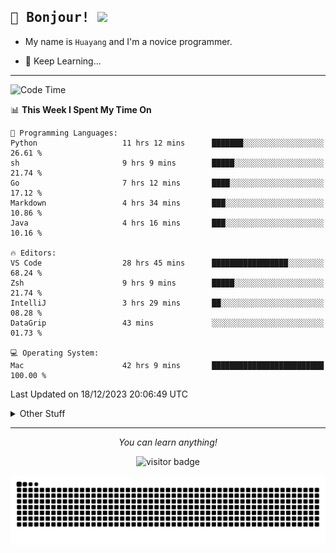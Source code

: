 <h2>
    <samp>🎉 Bonjour!  <img src="https://media.giphy.com/media/mGcNjsfWAjY5AEZNw6/giphy.gif" width="50"></samp>
</h2>

* My name is `Huayang` and I'm a novice programmer.


* 🧐 Keep Learning...

<hr>

<!--START_SECTION:waka-->
![Code Time](http://img.shields.io/badge/Code%20Time-1%2C865%20hrs%2024%20mins-blue)

📊 **This Week I Spent My Time On** 

```text
💬 Programming Languages: 
Python                   11 hrs 12 mins      ███████░░░░░░░░░░░░░░░░░░   26.61 % 
sh                       9 hrs 9 mins        █████░░░░░░░░░░░░░░░░░░░░   21.74 % 
Go                       7 hrs 12 mins       ████░░░░░░░░░░░░░░░░░░░░░   17.12 % 
Markdown                 4 hrs 34 mins       ███░░░░░░░░░░░░░░░░░░░░░░   10.86 % 
Java                     4 hrs 16 mins       ███░░░░░░░░░░░░░░░░░░░░░░   10.16 % 

🔥 Editors: 
VS Code                  28 hrs 45 mins      █████████████████░░░░░░░░   68.24 % 
Zsh                      9 hrs 9 mins        █████░░░░░░░░░░░░░░░░░░░░   21.74 % 
IntelliJ                 3 hrs 29 mins       ██░░░░░░░░░░░░░░░░░░░░░░░   08.28 % 
DataGrip                 43 mins             ░░░░░░░░░░░░░░░░░░░░░░░░░   01.73 % 

💻 Operating System: 
Mac                      42 hrs 9 mins       █████████████████████████   100.00 % 
```


 Last Updated on 18/12/2023 20:06:49 UTC
<!--END_SECTION:waka-->

<details>
    <summary>Other Stuff</summary>

* 🛠️ Skills
<!-- 
<p align="center">
  <a href="https://skillicons.dev">
    <img src="https://skillicons.dev/icons?i=c,python,cpp,go,react,js,ts,rust,java,haskell,ruby,kotlin,scala,kubernetes,docker,grafana,jenkins,nginx,nestjs,nextjs,rabbitmq,postgres,kafka,redis,graphql,mysql,linux,md,git,vim,vscode,visualstudio,stackoverflow" />
  </a>
</p>
-->    
<p align="center">
    <img src="https://api.githubtrends.io/user/svg/XmchxUp/langs?time_range=one_year&include_private=True" />
    <img src="https://api.githubtrends.io/user/svg/XmchxUp/repos?time_range=one_year&include_private=True" />
</p>

* 🏆 Some GitHub statistical reports:

<p align="center">
    <img src="/github-metrics.svg" alt="github metrics" style='visibility:visible' />    
</p>

<p align="center">  
    <img height="180em" src="https://github-readme-stats.vercel.app/api?username=xmchxup&hide_border=true&show_icons=true&include_all_commits=true&bg_color=0,EC6C6C,FFD479,FFFC79,73FA79&theme=graywhite&locale=en" />
    <img height="180em" src="https://github-readme-stats.vercel.app/api/top-langs/?username=xmchxup&hide=css,scss,html&langs_count=8&hide_border=true&layout=compact&bg_color=0,73FA79,73FDFF,D783FF&theme=graywhite&locale=en" />
</p>


<img width="100%" src="https://github-profile-trophy.vercel.app/?username=xmchxup&column=7" />

</details>


<hr>


<p align="center">
    <i>You can learn anything!</i>
    <p align="center">
        <img src="https://visitor-badge.laobi.icu/badge?page_id=xmchxup" alt="visitor badge"/>       
    </p>
</p>

<picture>
  <source media="(prefers-color-scheme: dark)" srcset="https://raw.githubusercontent.com/XmchxUp/XmchxUp/output/github-snake-dark.svg" />
  <source media="(prefers-color-scheme: light)" srcset="https://raw.githubusercontent.com/XmchxUp/XmchxUp/output/github-snake.svg" />
  <img alt="github-snake" src="https://raw.githubusercontent.com/XmchxUp/XmchxUp/output/github-snake.svg" />
</picture>


